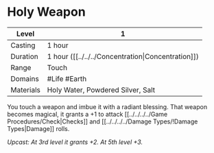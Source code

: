 # Holy Weapon

| Level     | 1                                                   |
| --------- | --------------------------------------------------- |
| Casting   | 1 hour                                              |
| Duration  | 1 hour ([[../../../Concentration\|Concentration]]) |
| Range     | Touch                                               |
| Domains   | #Life #Earth                                        |
| Materials | Holy Water, Powdered Silver, Salt                   |

You touch a weapon and imbue it with a radiant blessing. That weapon becomes magical, it grants a +1 to attack [[../../../../Game Procedures/Check\|Checks]] and [[../../../../Damage Types/!Damage Types\|Damage]] rolls.

*Upcast: At 3rd level it grants +2. At 5th level +3.*